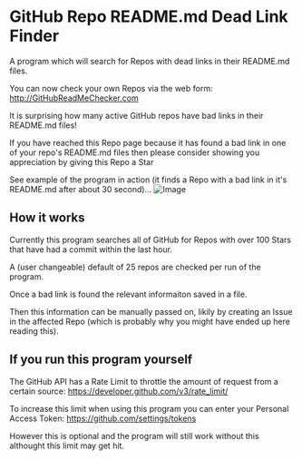 # GitHub Repo README.md Dead Link Finder
A program which will search for Repos with dead links in their README.md files.

You can now check your own Repos via the web form: http://GitHubReadMeChecker.com

It is surprising how many active GitHub repos have bad links in their README.md files!

If you have reached this Repo page because it has found a bad link in one of your repo's README.md files then please consider showing you appreciation by giving this Repo a Star

See example of the program in action (it finds a Repo with a bad link in it's README.md after about 30 second)...
![Image](deadlink-finder-example.gif)


## How it works
Currently this program searches all of GitHub for Repos with over 100 Stars that have had a commit within the last hour.

A (user changeable) default of 25 repos are checked per run of the program.

Once a bad link is found the relevant informaiton saved in a file.

Then this information can be manually passed on, likily by creating an Issue in the affected Repo (which is probably why you might have ended up here reading this).



## If you run this program yourself
The GitHub API has a Rate Limit to throttle the amount of request from a certain source: https://developer.github.com/v3/rate_limit/

To increase this limit when using this program you can enter your Personal Access Token: https://github.com/settings/tokens

However this is optional and the program will still work without this althought this limit may get hit.
